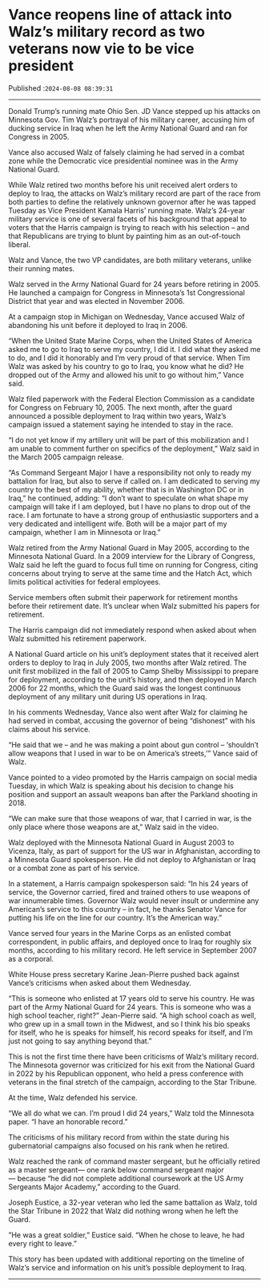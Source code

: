 # Vance reopens line of attack into Walz’s military record as two veterans now vie to be vice president

Published :`2024-08-08 08:39:31`

---

Donald Trump’s running mate Ohio Sen. JD Vance stepped up his attacks on Minnesota Gov. Tim Walz’s portrayal of his military career, accusing him of ducking service in Iraq when he left the Army National Guard and ran for Congress in 2005.

Vance also accused Walz of falsely claiming he had served in a combat zone while the Democratic vice presidential nominee was in the Army National Guard.

While Walz retired two months before his unit received alert orders to deploy to Iraq, the attacks on Walz’s military record are part of the race from both parties to define the relatively unknown governor after he was tapped Tuesday as Vice President Kamala Harris’ running mate. Walz’s 24-year military service is one of several facets of his background that appeal to voters that the Harris campaign is trying to reach with his selection – and that Republicans are trying to blunt by painting him as an out-of-touch liberal.

Walz and Vance, the two VP candidates, are both military veterans, unlike their running mates.

Walz served in the Army National Guard for 24 years before retiring in 2005. He launched a campaign for Congress in Minnesota’s 1st Congressional District that year and was elected in November 2006.

At a campaign stop in Michigan on Wednesday, Vance accused Walz of abandoning his unit before it deployed to Iraq in 2006.

“When the United State Marine Corps, when the United States of America asked me to go to Iraq to serve my country, I did it. I did what they asked me to do, and I did it honorably and I’m very proud of that service. When Tim Walz was asked by his country to go to Iraq, you know what he did? He dropped out of the Army and allowed his unit to go without him,” Vance said.

Walz filed paperwork with the Federal Election Commission as a candidate for Congress on February 10, 2005. The next month, after the guard announced a possible deployment to Iraq within two years, Walz’s campaign issued a statement saying he intended to stay in the race.

“I do not yet know if my artillery unit will be part of this mobilization and I am unable to comment further on specifics of the deployment,” Walz said in the March 2005 campaign release.

“As Command Sergeant Major I have a responsibility not only to ready my battalion for Iraq, but also to serve if called on. I am dedicated to serving my country to the best of my ability, whether that is in Washington DC or in Iraq,” he continued, adding: “I don’t want to speculate on what shape my campaign will take if I am deployed, but I have no plans to drop out of the race. I am fortunate to have a strong group of enthusiastic supporters and a very dedicated and intelligent wife. Both will be a major part of my campaign, whether I am in Minnesota or Iraq.”

Walz retired from the Army National Guard in May 2005, according to the Minnesota National Guard. In a 2009 interview for the Library of Congress, Walz said he left the guard to focus full time on running for Congress, citing concerns about trying to serve at the same time and the Hatch Act, which limits political activities for federal employees.

Service members often submit their paperwork for retirement months before their retirement date. It’s unclear when Walz submitted his papers for retirement.

The Harris campaign did not immediately respond when asked about when Walz submitted his retirement paperwork.

A National Guard article on his unit’s deployment states that it received alert orders to deploy to Iraq in July 2005, two months after Walz retired. The unit first mobilized in the fall of 2005 to Camp Shelby Mississippi to prepare for deployment, according to the unit’s history, and then deployed in March 2006 for 22 months, which the Guard said was the longest continuous deployment of any military unit during US operations in Iraq.

In his comments Wednesday, Vance also went after Walz for claiming he had served in combat, accusing the governor of being “dishonest” with his claims about his service.

“He said that we – and he was making a point about gun control – ‘shouldn’t allow weapons that I used in war to be on America’s streets,’” Vance said of Walz.

Vance pointed to a video promoted by the Harris campaign on social media Tuesday, in which Walz is speaking about his decision to change his position and support an assault weapons ban after the Parkland shooting in 2018.

“We can make sure that those weapons of war, that I carried in war, is the only place where those weapons are at,” Walz said in the video.

Walz deployed with the Minnesota National Guard in August 2003 to Vicenza, Italy, as part of support for the US war in Afghanistan, according to a Minnesota Guard spokesperson. He did not deploy to Afghanistan or Iraq or a combat zone as part of his service.

In a statement, a Harris campaign spokesperson said: “In his 24 years of service, the Governor carried, fired and trained others to use weapons of war innumerable times. Governor Walz would never insult or undermine any American’s service to this country – in fact, he thanks Senator Vance for putting his life on the line for our country. It’s the American way.”

Vance served four years in the Marine Corps as an enlisted combat correspondent, in public affairs, and deployed once to Iraq for roughly six months, according to his military record. He left service in September 2007 as a corporal.

White House press secretary Karine Jean-Pierre pushed back against Vance’s criticisms when asked about them Wednesday.

“This is someone who enlisted at 17 years old to serve his country. He was part of the Army National Guard for 24 years. This is someone who was a high school teacher, right?” Jean-Pierre said. “A high school coach as well, who grew up in a small town in the Midwest, and so I think his bio speaks for itself, who he is speaks for himself, his record speaks for itself, and I’m just not going to say anything beyond that.”

This is not the first time there have been criticisms of Walz’s military record. The Minnesota governor was criticized for his exit from the National Guard in 2022 by his Republican opponent, who held a press conference with veterans in the final stretch of the campaign, according to the Star Tribune.

At the time, Walz defended his service.

“We all do what we can. I’m proud I did 24 years,” Walz told the Minnesota paper. “I have an honorable record.”

The criticisms of his military record from within the state during his gubernatorial campaigns also focused on his rank when he retired.

Walz reached the rank of command master sergeant, but he officially retired as a master sergeant— one rank below command sergeant major — because “he did not complete additional coursework at the US Army Sergeants Major Academy,” according to the Guard.

Joseph Eustice, a 32-year veteran who led the same battalion as Walz, told the Star Tribune in 2022 that Walz did nothing wrong when he left the Guard.

”He was a great soldier,” Eustice said. “When he chose to leave, he had every right to leave.”

This story has been updated with additional reporting on the timeline of Walz’s service and information on his unit’s possible deployment to Iraq.

---

